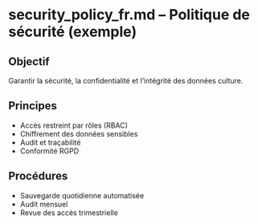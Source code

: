 # security_policy_fr.md – Politique de sécurité (exemple)

## Objectif
Garantir la sécurité, la confidentialité et l’intégrité des données culture.

## Principes
- Accès restreint par rôles (RBAC)
- Chiffrement des données sensibles
- Audit et traçabilité
- Conformité RGPD

## Procédures
- Sauvegarde quotidienne automatisée
- Audit mensuel
- Revue des accès trimestrielle
